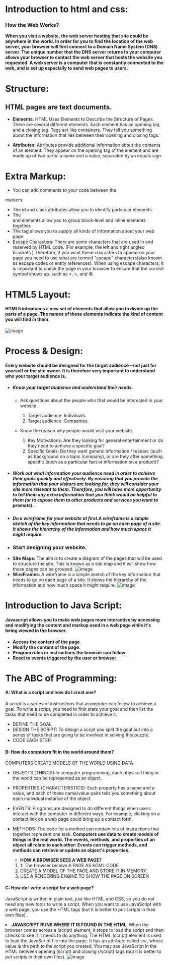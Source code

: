 # Introduction to html and css:
### How the Web Works?
**When you visit a website, the web server
hosting that site could be anywhere in the
world. In order for you to find the location of
the web server, your browser will first connect
to a Domain Name System (DNS) server. The unique number that the
DNS server returns to your computer allows your browser to contact the web server that hosts the website you requested. A web server is a
computer that is constantly connected to the web, and is set up especially to send web pages to users.**

# Structure:
## HTML pages are text documents.
+ **Elements**: HTML Uses Elements to Describe the Structure of Pages. There are several different elements. Each element has an opening tag and a closing tag. Tags act like containers. They tell you something about the information that lies between their opening and closing tags. <p>
+ **Attributes**: Attributes provide additional information about the contents of an element. They appear on the opening tag of the element and are made up of two parts: a name and a value, separated by an equals sign. <p lang="en-us">

# Extra Markup:
+ You can add comments to your code between the
<!-- and --> markers.
+ The id and class attributes allow you to identify
particular elements.
+ The <div> and <span> elements allow you to group
block-level and inline elements together.
+ The <meta> tag allows you to supply all kinds of
information about your web page.
+ Escape Characters: There are some characters that are used in and reserved by HTML code. (For example, the left and right angled brackets.) Therefore, if you want these characters to appear on your page you need to use what are termed "escape" characters(also known as escape codes or entity references). When using escape characters, it is important to check the page in your browser to ensure that the correct symbol shows up. such as <, >, and ©.

# HTML5 Layout:
#### HTML5 introduces a new set of elements that allow you to divide up the parts of a page. The names of these elements indicate the kind of content you will find in them.
![image](https://www.homeandlearn.co.uk/WD/images/chapter6/one-col-layout-code.gif)

# Process & Design:
#### Every website should be designed for the target audience—not just for yourself or the site owner. It is therefore very important to understand who your target audience is. 
* ##### Know your target audience and understand their needs.
  + Ask questions about the people *who* that would be interested in your website.
    1. Target audience: Indivduals. 
    2. Target audience: Companies.

  + Know the reason *why* people would visit your website.
    1. Key Motivations: Are they looking for general entertainment or do they need to achieve a specific goal?
    2. Specific Goals: Do they want general information / researc (such as background on a topic /company), or are they after something specific (such as a particular fact or information on a product)?
* ##### Work out what information your audience need in order to achieve their goals quickly and effectively. By ensuring that you provide the information that your visitors are looking for, they will consider your site more relevant to them. Therefore, you will have more opportunity to tell them any extra information that you think would be helpful to them (or to expose them to other products and services you want to promote).
* ##### Do a *wireframe* for your website at first.A wireframe is a simple sketch of the key information that needs to go on each page of a site. It shows the hierarchy of the information and how much space it might require.
* ### Start designing your website.
+ **Site Maps**: The aim is to create a diagram of the pages that will be used to structure the site. This is known as a site map and it will show how those pages can be grouped.
![image](https://i.pinimg.com/originals/1c/c5/f4/1cc5f4ec000969f11eedf4dbe0f8c9d8.png)
+ **WireFrames**: A wireframe is a simple sketch of the key information that needs to go on each page of a site. It shows the hierarchy of the information and how much space it might require.
![image](https://miro.medium.com/max/900/0*FVLOt7Tx7P3zPI7T.jpg)

# Introduction to Java Script:
#### Javascript allows you to make web pages more interactive by accessing and modifying the content and markup used in a web page while it's being viewed in the browser.
+ **Access the content of the page**.
+ **Modify the content of the page**.
+ **Program rules or instructions the browser can follow**.
+ **React to events triggered by the user or browser**.

# The ABC of Programming:
#### A: What is a script and how do I creat one?
  A script is a series of instructions that acomputer can follow to achieve a goal. To write a script, you need to first state your goal and then list the tasks that need to be completed in order to achieve it.
  + DEFINE THE GOAL
  + DESIGN THE SCRIPT: To design a script you split the goal out into a series of tasks that are going to be involved in solving this puzzle.
  + CODE EACH STEP.
#### B: How do computers fit in the world around them?
 COMPUTERS CREATE MODELS OF THE WORLD USING DATA.
 + OBJECTS (THINGS):In computer programming, each physica l thing in
the world can be represented as an object.
+ PROPERTIES (CHARACTERISTICS): Each property has a name and a value, and each of these name/value pairs tells you something about each individual instance of the object.
+ EVENTS: Programs are designed to do different things when users interact with the computer in different ways. For example, clicking on a contact link on a web page could bring up a contact form.
+ METHODS: The code for a method can contain lots of instructions that together represent one task.
**Computers use data to create models of things in the real world.
The events, methods, and properties of an object all relate to each other: Events can trigger methods, and methods can retrieve or update an object's properties.**

  + **HOW A BROWSER SEES A WEB PAGE?**
  1. 1: The browser receive A PAGE AS HTML CODE.
  2. CREATE A MODEL OF THE PAGE AND STORE IT IN MEMORY.
  3. USE A RENDERING ENGINE TO SHOW THE PAGE ON SCREEN

#### C: How do I write a script for a web page?
JavaScript is written in plain text, just like HTML and CSS, so you do not need any new tools to write a script. When you want to use JavaScript with a web page, you use the HTML <script> element to tell the browser it is coming across a script. Its src attribute tells people where the JavaScript file is stored.
+ **PLACING THE SCRIPT IN THE PAGE**: You may see JavaScript in the HTML between opening <script> and closing </script> tags (but it is better to put scripts in their own files).
+ **JAVASCRIPT RUNS WHERE IT IS FOUND IN THE HTML**: When the browser comes across a (script) element, it stops to load the script and then checks to see if it needs to do anything. The HTML (script) element is used to load the JavaScript file into the page. It has an attribute called src, whose value is the path to the script you created.
You may see JavaScript in the HTML between opening (script) and closing (/script) tags (but it is better to put scripts in their own files).
![image](https://miro.medium.com/max/2764/1*TeJb3sBvoF6tasJwDIbX8A.png)
